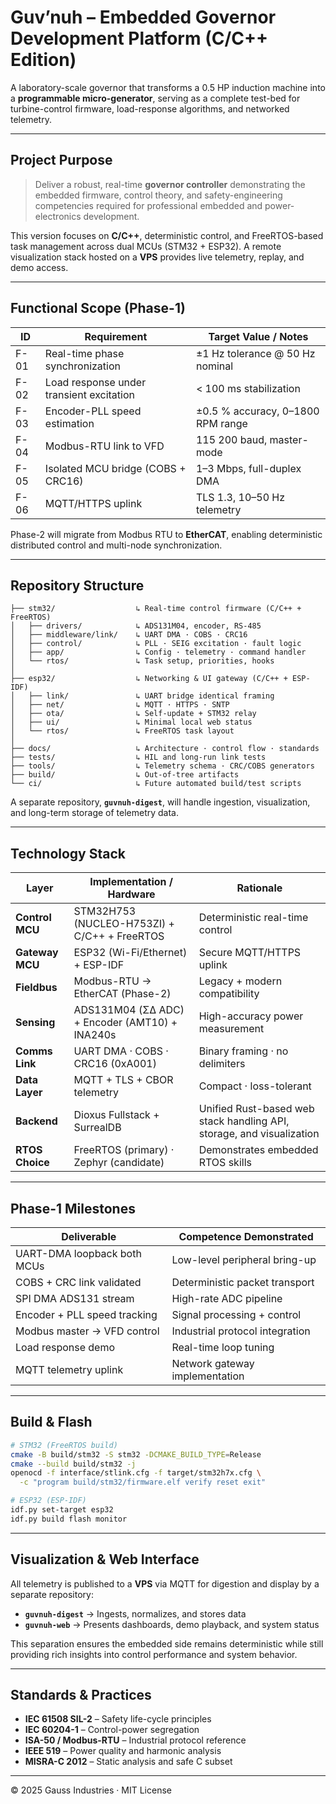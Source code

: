 # Guv’nuh – Embedded Governor Development Platform (C/C++ Edition)

A laboratory-scale governor that transforms a 0.5 HP induction machine into a **programmable micro-generator**, serving as a complete test-bed for turbine-control firmware, load-response algorithms, and networked telemetry.

---

## Project Purpose

> Deliver a robust, real-time **governor controller** demonstrating the embedded firmware, control theory, and safety-engineering competencies required for professional embedded and power-electronics development.

This version focuses on **C/C++**, deterministic control, and FreeRTOS-based task management across dual MCUs (STM32 + ESP32).
A remote visualization stack hosted on a **VPS** provides live telemetry, replay, and demo access.

---

## Functional Scope (Phase-1)

| ID   | Requirement                              | Target Value / Notes              |
| ---- | ---------------------------------------- | --------------------------------- |
| F-01 | Real-time phase synchronization          | ±1 Hz tolerance @ 50 Hz nominal   |
| F-02 | Load response under transient excitation | < 100 ms stabilization            |
| F-03 | Encoder-PLL speed estimation             | ±0.5 % accuracy, 0–1800 RPM range |
| F-04 | Modbus-RTU link to VFD                   | 115 200 baud, master-mode         |
| F-05 | Isolated MCU bridge (COBS + CRC16)       | 1–3 Mbps, full-duplex DMA         |
| F-06 | MQTT/HTTPS uplink                        | TLS 1.3, 10–50 Hz telemetry       |

Phase-2 will migrate from Modbus RTU to **EtherCAT**, enabling deterministic distributed control and multi-node synchronization.

---

## Repository Structure

```
├── stm32/                  ↳ Real-time control firmware (C/C++ + FreeRTOS)
│   ├── drivers/            ↳ ADS131M04, encoder, RS-485
│   ├── middleware/link/    ↳ UART DMA · COBS · CRC16
│   ├── control/            ↳ PLL · SEIG excitation · fault logic
│   ├── app/                ↳ Config · telemetry · command handler
│   └── rtos/               ↳ Task setup, priorities, hooks
│
├── esp32/                  ↳ Networking & UI gateway (C/C++ + ESP-IDF)
│   ├── link/               ↳ UART bridge identical framing
│   ├── net/                ↳ MQTT · HTTPS · SNTP
│   ├── ota/                ↳ Self-update + STM32 relay
│   ├── ui/                 ↳ Minimal local web status
│   └── rtos/               ↳ FreeRTOS task layout
│
├── docs/                   ↳ Architecture · control flow · standards
├── tests/                  ↳ HIL and long-run link tests
├── tools/                  ↳ Telemetry schema · CRC/COBS generators
├── build/                  ↳ Out-of-tree artifacts
└── ci/                     ↳ Future automated build/test scripts
```

A separate repository, **`guvnuh-digest`**, will handle ingestion, visualization, and long-term storage of telemetry data.

---

## Technology Stack

| Layer           | Implementation / Hardware                      | Rationale                                                             |
| --------------- | ---------------------------------------------- | --------------------------------------------------------------------- |
| **Control MCU** | STM32H753 (NUCLEO-H753ZI) + C/C++ + FreeRTOS   | Deterministic real-time control                                       |
| **Gateway MCU** | ESP32 (Wi-Fi/Ethernet) + ESP-IDF               | Secure MQTT/HTTPS uplink                                              |
| **Fieldbus**    | Modbus-RTU → EtherCAT (Phase-2)                | Legacy + modern compatibility                                         |
| **Sensing**     | ADS131M04 (ΣΔ ADC) + Encoder (AMT10) + INA240s | High-accuracy power measurement                                       |
| **Comms Link**  | UART DMA · COBS · CRC16 (0xA001)               | Binary framing · no delimiters                                        |
| **Data Layer**  | MQTT + TLS + CBOR telemetry                    | Compact · loss-tolerant                                               |
| **Backend**     | Dioxus Fullstack + SurrealDB                   | Unified Rust-based web stack handling API, storage, and visualization |
| **RTOS Choice** | FreeRTOS (primary) · Zephyr (candidate)        | Demonstrates embedded RTOS skills                                     |

---

## Phase-1 Milestones

| Deliverable                  | Competence Demonstrated         |
| ---------------------------- | ------------------------------- |
| UART-DMA loopback both MCUs  | Low-level peripheral bring-up   |
| COBS + CRC link validated    | Deterministic packet transport  |
| SPI DMA ADS131 stream        | High-rate ADC pipeline          |
| Encoder + PLL speed tracking | Signal processing + control     |
| Modbus master → VFD control  | Industrial protocol integration |
| Load response demo           | Real-time loop tuning           |
| MQTT telemetry uplink        | Network gateway implementation  |

---

## Build & Flash

```bash
# STM32 (FreeRTOS build)
cmake -B build/stm32 -S stm32 -DCMAKE_BUILD_TYPE=Release
cmake --build build/stm32 -j
openocd -f interface/stlink.cfg -f target/stm32h7x.cfg \
  -c "program build/stm32/firmware.elf verify reset exit"

# ESP32 (ESP-IDF)
idf.py set-target esp32
idf.py build flash monitor
```

---

## Visualization & Web Interface

All telemetry is published to a **VPS** via MQTT for digestion and display by a separate repository:

* **`guvnuh-digest`** → Ingests, normalizes, and stores data
* **`guvnuh-web`** → Presents dashboards, demo playback, and system status

This separation ensures the embedded side remains deterministic while still providing rich insights into control performance and system behavior.

---

## Standards & Practices

* **IEC 61508 SIL-2** – Safety life-cycle principles
* **IEC 60204-1** – Control-power segregation
* **ISA-50 / Modbus-RTU** – Industrial protocol reference
* **IEEE 519** – Power quality and harmonic analysis
* **MISRA-C 2012** – Static analysis and safe C subset

---

© 2025 Gauss Industries · MIT License


